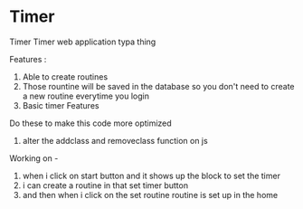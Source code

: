 # Timer
Timer 
Timer web application typa thing 

Features :
1. Able to create routines 
2. Those rountine will be saved in the database so you don't need to create a new routine everytime you login
3. Basic timer Features

Do these to make this code more optimized 
1. alter the addclass and removeclass function on js


Working on - 
1. when i click on start button and it shows up the block to set the timer 
2. i can create a routine in that set timer button
3. and then when i click on the set routine routine is set up in the home 